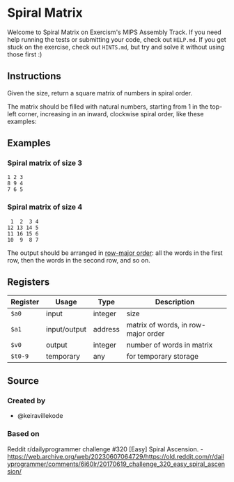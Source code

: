 # Spiral Matrix

Welcome to Spiral Matrix on Exercism's MIPS Assembly Track.
If you need help running the tests or submitting your code, check out `HELP.md`.
If you get stuck on the exercise, check out `HINTS.md`, but try and solve it without using those first :)

## Instructions

Given the size, return a square matrix of numbers in spiral order.

The matrix should be filled with natural numbers, starting from 1 in the top-left corner, increasing in an inward, clockwise spiral order, like these examples:

## Examples

### Spiral matrix of size 3

```text
1 2 3
8 9 4
7 6 5
```

### Spiral matrix of size 4

```text
 1  2  3 4
12 13 14 5
11 16 15 6
10  9  8 7
```

The output should be arranged in [row-major order](https://en.wikipedia.org/wiki/Row-_and_column-major_order): all the words in the first row, then the words in the second row, and so on.

## Registers

| Register | Usage        | Type    | Description                         |
| -------- | ------------ | ------- | ----------------------------------- |
| `$a0`    | input        | integer | size                                |
| `$a1`    | input/output | address | matrix of words, in row-major order |
| `$v0`    | output       | integer | number of words in matrix           |
| `$t0-9`  | temporary    | any     | for temporary storage               |

## Source

### Created by

- @keiravillekode

### Based on

Reddit r/dailyprogrammer challenge #320 [Easy] Spiral Ascension. - https://web.archive.org/web/20230607064729/https://old.reddit.com/r/dailyprogrammer/comments/6i60lr/20170619_challenge_320_easy_spiral_ascension/